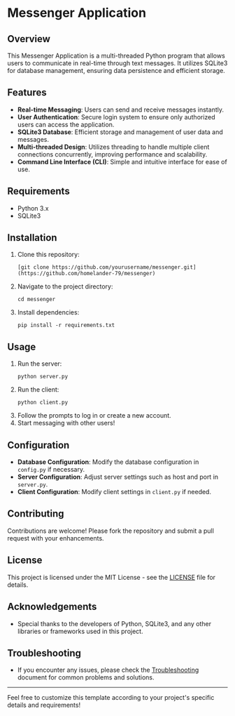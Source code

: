 # Messenger Application

## Overview
This Messenger Application is a multi-threaded Python program that allows users to communicate in real-time through text messages. It utilizes SQLite3 for database management, ensuring data persistence and efficient storage.

## Features
- **Real-time Messaging**: Users can send and receive messages instantly.
- **User Authentication**: Secure login system to ensure only authorized users can access the application.
- **SQLite3 Database**: Efficient storage and management of user data and messages.
- **Multi-threaded Design**: Utilizes threading to handle multiple client connections concurrently, improving performance and scalability.
- **Command Line Interface (CLI)**: Simple and intuitive interface for ease of use.

## Requirements
- Python 3.x
- SQLite3

## Installation
1. Clone this repository:
   ```
   [git clone https://github.com/yourusername/messenger.git](https://github.com/homelander-79/messenger)
   ```
2. Navigate to the project directory:
   ```
   cd messenger
   ```
3. Install dependencies:
   ```
   pip install -r requirements.txt
   ```

## Usage
1. Run the server:
   ```
   python server.py
   ```
2. Run the client:
   ```
   python client.py
   ```
3. Follow the prompts to log in or create a new account.
4. Start messaging with other users!

## Configuration
- **Database Configuration**: Modify the database configuration in `config.py` if necessary.
- **Server Configuration**: Adjust server settings such as host and port in `server.py`.
- **Client Configuration**: Modify client settings in `client.py` if needed.

## Contributing
Contributions are welcome! Please fork the repository and submit a pull request with your enhancements.

## License
This project is licensed under the MIT License - see the [LICENSE](LICENSE) file for details.

## Acknowledgements
- Special thanks to the developers of Python, SQLite3, and any other libraries or frameworks used in this project.

## Troubleshooting
- If you encounter any issues, please check the [Troubleshooting](docs/TROUBLESHOOTING.md) document for common problems and solutions.

---

Feel free to customize this template according to your project's specific details and requirements!
